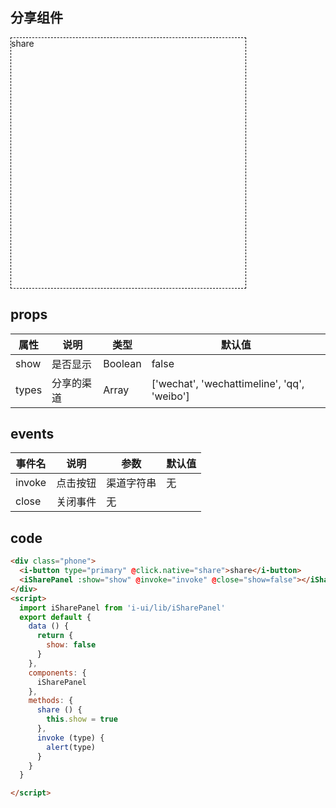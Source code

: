 ## 分享组件
<div class="i-share-panel-phone">
  <i-button type="primary" @click.native="share">share</i-button>
  <iSharePanel :show="show" @invoke="invoke" @close="show=false"></iSharePanel>
</div>
<script>
  import iSharePanel from 'i-ui/lib/iSharePanel'
  export default {
    data () {
      return {
        show: false
      }
    },
    components: {
      iSharePanel
    },
    created () {
      document.getElementsByTagName('html')[0].setAttribute("style","font-size: 37.5px;")
    },
    methods: {
      share () {
        this.show = true
      },
      invoke (type) {
        alert(type)
      }
    }
  }

</script>
<style lang="scss">
  .i-share-panel-phone {
    position: relative;
    width: 375px;
    height: 400px;
    border: 1PX dashed #000;
    .i-share-panel { 
      position: absolute;
    }
  }
</style>

## props

 |属性 | 说明 | 类型 | 默认值 |
 |---  | --- | ---  | --- |
 |show  | 是否显示  | Boolean | false |
 |types  | 分享的渠道  | Array | ['wechat', 'wechattimeline', 'qq', 'weibo'] |

 ## events
 
 |事件名 | 说明 | 参数 | 默认值 |
 |---  | --- | ---  | --- |
 |invoke  | 点击按钮  | 渠道字符串 | 无 |
 |close  | 关闭事件  | 无 |  |

## code
```html
<div class="phone">
  <i-button type="primary" @click.native="share">share</i-button>
  <iSharePanel :show="show" @invoke="invoke" @close="show=false"></iSharePanel>
</div>
<script>
  import iSharePanel from 'i-ui/lib/iSharePanel'
  export default {
    data () {
      return {
        show: false
      }
    },
    components: {
      iSharePanel
    },
    methods: {
      share () {
        this.show = true
      },
      invoke (type) {
        alert(type)
      }
    }
  }

</script>
```